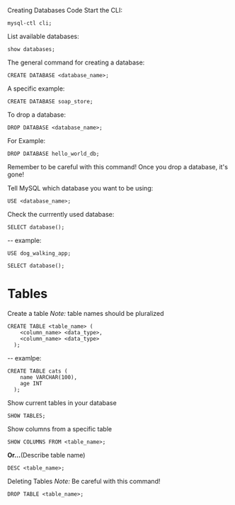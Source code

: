 Creating Databases Code
Start the CLI:
```
mysql-ctl cli; 
```

List available databases:

```
show databases; 
```

The general command for creating a database:

```
CREATE DATABASE <database_name>; 
```

A specific example:

```
CREATE DATABASE soap_store; 
```

To drop a database:

```
DROP DATABASE <database_name>; 
```

For Example:

```
DROP DATABASE hello_world_db; 
```

Remember to be careful with this command! Once you drop a database, it's gone!

Tell MySQL which database you want to be using: 

```
USE <database_name>; 
```



Check the currrently used database:

```
SELECT database();
```
 
-- example:  

```
USE dog_walking_app;
 
SELECT database();
```

# Tables 

Create a table 
*Note:* table names should be pluralized

```
CREATE TABLE <table_name> (
    <column_name> <data_type>,
    <column_name> <data_type>
  );
```

-- examlpe: 
```
CREATE TABLE cats (
    name VARCHAR(100),
    age INT
  );
```

Show current tables in your database
```
SHOW TABLES;
```

Show columns from a specific table 
```
SHOW COLUMNS FROM <table_name>;
```
**Or...**(Describe table name)
```
DESC <table_name>;
```

Deleting Tables *Note:* Be careful with this command!
```
DROP TABLE <table_name>;
```




   
